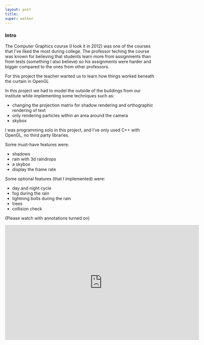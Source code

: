 ```yaml
---
layout: post
title: 
super: walker
---
```


### Intro

The Computer Graphics course (I took it in 2012) was one of the courses that I've liked the most during college. The professor teching the course was known for believing that students learn more from assignments than from tests (something I also believe) so his assignments were harder and bigger compared to the ones from other professors.

For this project the teacher wanted us to learn how things worked beneath the curtain in OpenGL

In this project we had to model the outside of the buildings from our institute while implementing some techniques such as:

- changing the projection matrix for shadow rendering and orthographic rendering of text
- only rendering particles within an area around the camera
- skybox

I was programming solo in this project, and I've only used C++ with OpenGL, no third party libraries.

Some must-have features were:

- shadows
- rain with 3d raindrops
- a skybox
- display the frame rate

Some optional features (that I implemented) were:

- day and night cycle
- fog during the rain
- lightning bolts during the rain
- trees
- collision check

(Please watch with annotations turned on)
<iframe width="640" height="380" src="http://www.youtube.com/embed/8a1UOAVBPXk" frameborder="0" allowfullscreen></iframe>